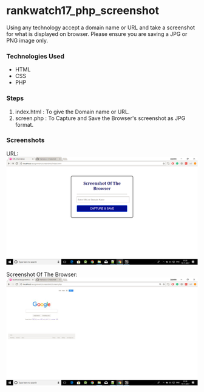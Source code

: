 # rankwatch17_php_screenshot
Using any technology accept a domain name or URL and take a screenshot for what is displayed on browser. Please ensure you are saving a JPG or PNG image only. 

### Technologies Used
* HTML	
* CSS 
* PHP	

### Steps
1. index.html : To give the Domain name or URL.
2. screen.php : To Capture and Save the Browser's screenshot as JPG format. 

### Screenshots
URL:
<img src="/screenshots3/Screenshot (33).png" width="=1000px">

Screenshot Of The Browser:
<img src="/screenshots3/Screenshot (34).png" width="=1000px">
